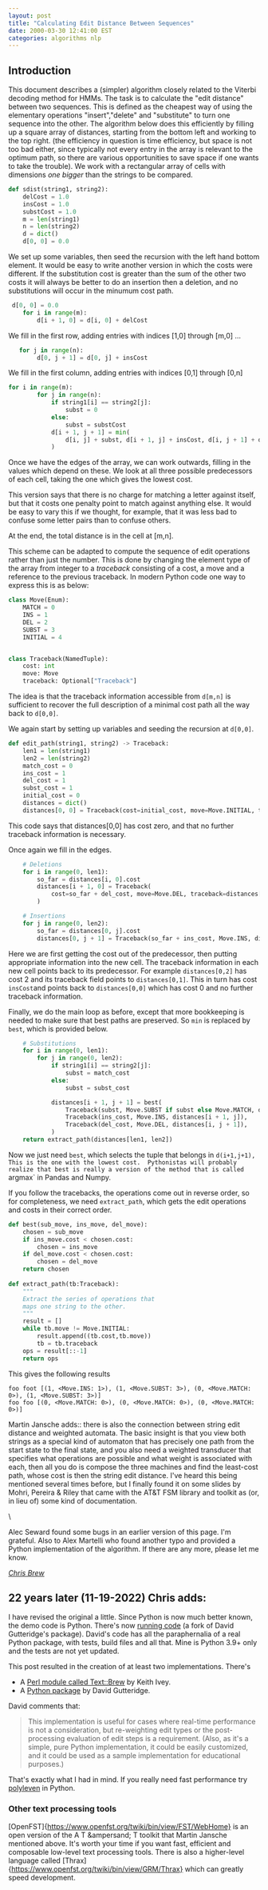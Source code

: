 ```yaml
---
layout: post
title: "Calculating Edit Distance Between Sequences"
date: 2000-03-30 12:41:00 EST
categories: algorithms nlp
---
```

## Introduction

This document describes a (simpler) algorithm closely related to the Viterbi decoding method for HMMs. 
The task is to calculate the "edit distance" between two sequences. 
This is defined as the cheapest way of using the elementary operations "insert","delete" and "substitute" to turn one sequence into the other. 
The algorithm below does this efficiently by filling up a square array of distances, starting from the bottom left and working to the top right. 
(the efficiency in question is time efficiency, but space is not too bad either, since typically not every entry in the array is relevant to the 
optimum path, so there are various opportunities to save space if one wants to take the trouble).
We work with a rectangular array of cells with dimensions *one bigger*
than the strings to be compared.

 
```py
def sdist(string1, string2):
    delCost = 1.0
    insCost = 1.0
    substCost = 1.0
    m = len(string1)
    n = len(string2)
    d = dict()
    d[0, 0] = 0.0
```

  We set up some variables, then seed the recursion with the left hand bottom element. 
  It would be easy to write another version in which the costs were different. 
  If the substitution cost is greater than the sum of the other two costs it will always be better to do 
  an insertion then a deletion, and no substitutions will occur in the minumum cost path.
```py
 d[0, 0] = 0.0
    for i in range(m):
        d[i + 1, 0] = d[i, 0] + delCost

```

We fill in the first row, adding entries with indices [1,0] through [m,0] ...

```py	
   for j in range(n):
        d[0, j + 1] = d[0, j] + insCost
```
  
We fill in the first column, adding entries with indices [0,1] through [0,n] 


```python
for i in range(m):
        for j in range(n):
            if string1[i] == string2[j]:
                subst = 0
            else:
                subst = substCost
            d[i + 1, j + 1] = min(
                d[i, j] + subst, d[i + 1, j] + insCost, d[i, j + 1] + delCost
            )
```

Once we have the edges of the array, we can work outwards, filling in the values which depend on these. We look at all three possible predecessors of each cell, taking the one which gives the lowest cost.
	
This version says that there is no charge for matching a letter against itself, but that it costs one penalty point to match against anything else.
It would be easy to vary this if we thought, for example, that it was less bad to confuse some letter pairs than to confuse others.

At the end, the total distance is in the cell at [m,n]. 

This scheme can be adapted to compute the sequence of edit operations rather than just the number. 
This is done by changing the element type of the array from integer to a *traceback* consisting of a cost, a move
and a reference to the previous traceback. In modern Python code one way to express this is as below:
	
```python
class Move(Enum):
    MATCH = 0
    INS = 1
    DEL = 2
    SUBST = 3
    INITIAL = 4


class Traceback(NamedTuple):
    cost: int
    move: Move
    traceback: Optional["Traceback"]
```

The idea is that the traceback information accessible from `d[m,n]` is sufficient to recover the full description of a minimal cost path all the way back to `d[0,0]`.

We again start by setting up variables and seeding the recursion at `d[0,0]`.
	

```python
def edit_path(string1, string2) -> Traceback:
    len1 = len(string1)
    len2 = len(string2)
    match_cost = 0
    ins_cost = 1
    del_cost = 1
    subst_cost = 1
    initial_cost = 0
    distances = dict()
    distances[0, 0] = Traceback(cost=initial_cost, move=Move.INITIAL, traceback=None)
```
This code says that distances[0,0] has cost zero, and that no further traceback information is necessary. 
	
Once again we fill in the edges.

```python
    # Deletions
    for i in range(0, len1):
        so_far = distances[i, 0].cost
        distances[i + 1, 0] = Traceback(
            cost=so_far + del_cost, move=Move.DEL, traceback=distances[i, 0]
        )

    # Insertions
    for j in range(0, len2):
        so_far = distances[0, j].cost
        distances[0, j + 1] = Traceback(so_far + ins_cost, Move.INS, distances[0, j])
```

Here we are first getting the cost out of the predecessor, then putting appropriate information into the new cell. The traceback information in each new cell points back to its predecessor. For example `distances[0,2]` has cost 2
and its traceback field points to `distances[0,1]`. This in turn has cost `insCost`and points back to `distances[0,0]`
which has cost 0 and no further traceback information.
	
Finally, we do the main loop as before, except that more bookkeeping is needed to make sure that best paths are preserved. So `min`
is replaced by `best`, which is provided below.
	
```python
    # Substitutions
    for i in range(0, len1):
        for j in range(0, len2):
            if string1[i] == string2[j]:
                subst = match_cost
            else:
                subst = subst_cost

            distances[i + 1, j + 1] = best(
                Traceback(subst, Move.SUBST if subst else Move.MATCH, distances[i, j]),
                Traceback(ins_cost, Move.INS, distances[i + 1, j]),
                Traceback(del_cost, Move.DEL, distances[i, j + 1]),
            )
    return extract_path(distances[len1, len2])
```

Now we just need `best`, which selects the tuple that belongs in `d(i+1,j+1), This is the one with the lowest cost. 
Pythonistas will probably realize that best is really a version of the method that is called `argmax` in Pandas and Numpy.

If you follow the tracebacks, the operations come out in reverse order, so for completeness, we need `extract_path`, which gets 
the edit operations and costs in their correct order. 

```python
def best(sub_move, ins_move, del_move):
    chosen = sub_move
    if ins_move.cost < chosen.cost:
        chosen = ins_move
    if del_move.cost < chosen.cost:
        chosen = del_move
    return chosen
	
def extract_path(tb:Traceback):
    """
    Extract the series of operations that
    maps one string to the other.
    """
    result = []
    while tb.move != Move.INITIAL:
        result.append((tb.cost,tb.move))
        tb = tb.traceback
    ops = result[::-1]
    return ops
```
This gives the following results
```
foo foot [(1, <Move.INS: 1>), (1, <Move.SUBST: 3>), (0, <Move.MATCH: 0>), (1, <Move.SUBST: 3>)]
foo foo [(0, <Move.MATCH: 0>), (0, <Move.MATCH: 0>), (0, <Move.MATCH: 0>)]
```

Martin Jansche adds:: there is also the connection between string edit distance and weighted automata. The basic insight is that you view both strings as a special kind of automaton that has precisely one path from the start state to the final state, and you also need a weighted transducer that specifies what operations are possible and what weight is associated with each, then all you do is compose the three machines and find the least-cost path, whose cost is then the string edit distance. I've heard this being mentioned several times before, but I finally found it on some slides by Mohri, Pereira &#38; Riley that came with the AT&#38;T FSM library and toolkit as (or, in lieu of) some kind of documentation. </p>\


Alec Seward found some bugs in an earlier version of this page. I'm grateful. Also to Alex Martelli who found another typo and provided a Python implementation of the algorithm. If there are any more, please let me know.


<address style="text-align:left;"><a href="mailto:cbrew@acm.org" style="text-align:left;" target="_blank">Chris Brew</a></address>

## 22 years later (11-19-2022) Chris adds: 

I have revised the original a little. Since Python is now much better known, the demo code is Python. 
There's now [running code](https://github.com/cbrew/Brew-Distance.git) (a fork of David Gutteridge's package).
David's code has all the paraphernalia of a real Python package, with tests, build files and all that. Mine is Python 3.9+ only and
the tests are not yet updated.

This post resulted in the creation of at least two implementations. There's 

- A [Perl module called Text::Brew](https://metacpan.org/pod/Text::Brew) by Keith Ivey. 
- A [Python package](https://github.com/dhgutteridge/Brew-Distance) by David Gutteridge. 


David comments that: 

> This implementation is useful for cases where real-time performance is not a consideration, but re-weighting edit types or the post-processing evaluation of edit steps is a requirement. (Also, as it's a simple, pure Python implementation, it could be easily customized, and it could be used as a sample implementation for educational purposes.) 

That's exactly what I had in mind. If you really need fast performance try [polyleven](https://github.com/fujimotos/polyleven) 
in Python. 

### Other text processing tools

[OpenFST]{https://www.openfst.org/twiki/bin/view/FST/WebHome} is an open version of the A T &ampersand; T toolkit that Martin Jansche mentioned above. 
It's worth your time if you want fast, efficient and composable low-level text processing tools. 
There is also a higher-level language called [Thrax]{https://www.openfst.org/twiki/bin/view/GRM/Thrax} which can greatly speed development.



